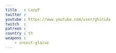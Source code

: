 ```yaml
---
title   : LazyP
twitter : 
youtube : https://www.youtube.com/user/ghinida
twitch  : 
patreon : 
country : th
weapons :
    - insect-glaive
---
```


